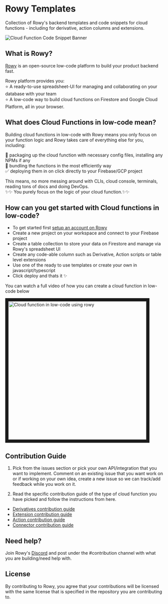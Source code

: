 # Rowy Templates


Collection of Rowy's backend templates and code snippets for cloud functions - including for derivative, action columns and extensions.

![Cloud Function Code Snippet Banner](https://user-images.githubusercontent.com/307298/191193064-b67e9a8e-baa0-47be-8bf4-80c62c77d5da.png)

## What is Rowy?

[Rowy](https://www.rowy.io/) is an open-source low-code platform to build your product backend fast. 
  
Rowy platform provides you:  
⭐️ A ready-to-use spreadsheet-UI for managing and collaborating on your database with your team  
⭐️ A low-code way to build cloud functions on Firestore and Google Cloud Platform, all in your browser.   

## What does Cloud Functions in low-code mean?

Building cloud functions in low-code with Rowy means you only focus on your function logic and Rowy takes care of everything else for you, including:

🤝 packaging up the cloud function with necessary config files, installing any NPMs if any  
🎁 bundling the functions in the most efficiently way  
✅ deploying them in on click directly to your Firebase/GCP project  

This means, no more messing around with CLIs, cloud console, terminals, reading tons of docs and doing DevOps.  
✨✨ You purely focus on the logic of your cloud function.✨✨

## How can you get started with Cloud functions in low-code?

- To get started first [setup an account on Rowy](https://rowy.app/)
- Create a new project on your workspace and connect to your Firebase project
- Create a table collection to store your data on Firestore and manage via Rowy's spreadsheet UI
- Create any code-able column such as Derivative, Action scripts or table level extensions 
- Use one of the ready to use templates or create your own in javascript/typescript
- Click deploy and thats it ✨

You can watch a full video of how you can create a cloud function in low-code below

<a href="http://www.youtube.com/watch?feature=player_embedded&v=9XMWpW-5KSI" target="_blank"><img src="https://user-images.githubusercontent.com/307298/190351363-2878abd8-9b0c-45d0-b59f-198557d9f9b7.png" 
alt="Cloud function in low-code using rowy" width="440" border="10" /></a>

## Contribution Guide

1) Pick from the issues section or pick your own API/integration that you want to implement. Comment on an existing issue that you want work on or if working on your own idea, create a new issue so we can track/add feedback while you work on it.

2) Read the specific contribution guide of the type of cloud function you have picked and follow the instructions from here.
- [Derivatives contribution guide](https://github.com/rowyio/templates/blob/main/derivative/README.md)
- [Extension contribution guide](https://github.com/rowyio/templates/blob/main/extension/README.md)
- [Action contribution guide](https://github.com/rowyio/templates/blob/main/action/README.md)
- [Connector contribution guide](https://github.com/rowyio/templates/blob/main/connector/README.md)

## Need help?

Join Rowy's [Discord](https://discord.com/invite/fjBugmvzZP) and post under the #contribution channel with what you are building/need help with. 

## License
By contributing to Rowy, you agree that your contributions will be licensed with the same license that is specified in the repository you are contributing to.
